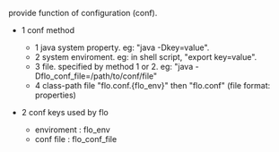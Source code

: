 provide function of configuration (conf).

* 1 conf method
  - 1 java system property.
      eg: "java -Dkey=value".
  - 2 system enviroment.
      eg: in shell script, "export key=value".
  - 3 file. specified by method 1 or 2.
      eg: "java -Dflo_conf_file=/path/to/conf/file"
  - 4 class-path file "flo.conf.{flo_env}" then "flo.conf"
      (file format: properties)

* 2 conf keys used by flo
  - enviroment : flo_env
  - conf file  : flo_conf_file